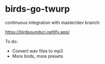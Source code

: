 # birds-go-twurp

continuous integration with master/dev branch:

https://birdsoundsci.netlify.app/


To do:

* Convert wav files to mp3
* More birds, more presets  
